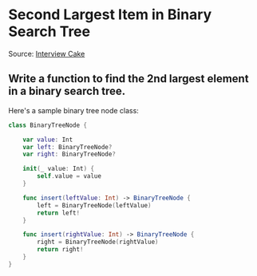 # Second Largest Item in Binary Search Tree
Source: [Interview Cake](https://www.interviewcake.com/question/swift/second-largest-item-in-bst?course=fc1&section=trees-graphs)

## Write a function to find the 2nd largest element in a binary search tree.

Here's a sample binary tree node class:
```swift
class BinaryTreeNode {

    var value: Int
    var left: BinaryTreeNode?
    var right: BinaryTreeNode?

    init(_ value: Int) {
        self.value = value
    }

    func insert(leftValue: Int) -> BinaryTreeNode {
        left = BinaryTreeNode(leftValue)
        return left!
    }

    func insert(rightValue: Int) -> BinaryTreeNode {
        right = BinaryTreeNode(rightValue)
        return right!
    }
}
```
